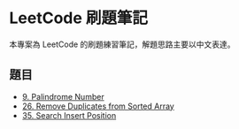 # LeetCode 刷題筆記

本專案為 LeetCode 的刷題練習筆記，解題思路主要以中文表達。

## 題目

- [9. Palindrome Number](leetcode-9-palindrome-number)
- [26. Remove Duplicates from Sorted Array](leetcode-26-remove-duplicates-from-sorted-array)
- [35. Search Insert Position](leetcode-35-search-insert-position)
